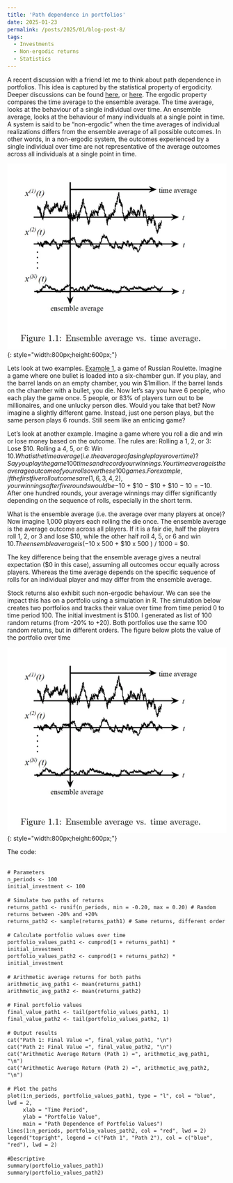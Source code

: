 ```yaml
---
title: 'Path dependence in portfolios'
date: 2025-01-23
permalink: /posts/2025/01/blog-post-8/
tags:
  - Investments
  - Non-ergodic returns
  - Statistics
---
```

A recent discussion with a friend let me to think about path dependence in portfolios. This idea is captured by the statistical property of ergodicity. Deeper discussions can be found [here](https://medium.com/@mhegdekatte/a-simple-explanation-of-ergodicity-in-finance-part-i-7b6892433645), or [here](https://www.youtube.com/watch?v=VCb2AMN87cg). 
The ergodic property compares the time average to the ensemble average. The time average, looks at the behaviour of a single individual over time. An ensemble average, looks at the behaviour of many individuals at a single point in time. A system is said to be “non-ergodic” when the time averages of individual realizations differs from the ensemble average of all possible outcomes. In other words, in a non-ergodic system, the outcomes experienced by a single individual over time are not representative of the average outcomes across all individuals at a single point in time.

![Alt text](/assets/images/blog8_fig1.PNG){: style="width:800px;height:600px;"}  

Lets look at two examples. [Example 1](https://medium.com/@mhegdekatte/a-simple-explanation-of-ergodicity-in-finance-part-i-7b6892433645), a game of Russian Roulette. Imagine a game where one bullet is loaded into a six-chamber gun. If you play, and the barrel lands on an empty chamber, you win $1million. If the barrel lands on the chamber with a bullet, you die. Now let’s say you have 6 people, who each play the game once. 5 people, or 83% of players turn out to be millionaires, and one unlucky person dies. Would you take that bet? Now imagine a slightly different game. Instead, just one person plays, but the same person plays 6 rounds. Still seem like an enticing game?

Let’s look at another example. Imagine a game where you roll a die and win or lose money based on the outcome. The rules are: Rolling a 1, 2, or 3: Lose $10. Rolling a 4, 5, or 6: Win $10. What is the time average (i.e. the average of a single player over time)?  Say you play the game 100 times and record your winnings. Your time average is the average outcome of your rolls over these 100 games. For example, if the first five roll outcomes are (1,6,3,4,2), your winnings after five rounds would be −$10 + $10 − $10 + $10 − $10 = -$10. After one hundred rounds, your average winnings may differ significantly depending on the sequence of rolls, especially in the short term.

What is the ensemble average (i.e. the average over many players at once)? Now imagine 1,000 players each rolling the die once. The ensemble average is the average outcome across all players. If it is a fair die, half the players roll 1, 2, or 3 and lose $10, while the other half roll 4, 5, or 6 and win $10. The ensemble average is (−$10 x 500 + $10 x 500 ) / 1000 = $0.

The key difference being that the ensemble average gives a neutral expectation ($0 in this case), assuming all outcomes occur equally across players. Whereas the time average depends on the specific sequence of rolls for an individual player and may differ from the ensemble average.

Stock returns also exhibit such non-ergodic behaviour. We can see the impact this has on a portfolio using a simulation in R. The simulation below creates two portfolios and tracks their value over time from time period 0 to time period 100. The initial investment is $100. I generated as list of 100 random returns (from -20% to +20). Both portfolios use the same 100 random returns, but in different orders. The figure below plots the value of the portfolio over time

![Alt text](/assets/images/blog8_fig1.png){: style="width:800px;height:600px;"}


The code:
```{r} 

# Parameters
n_periods <- 100
initial_investment <- 100

# Simulate two paths of returns
returns_path1 <- runif(n_periods, min = -0.20, max = 0.20) # Random returns between -20% and +20%
returns_path2 <- sample(returns_path1) # Same returns, different order

# Calculate portfolio values over time
portfolio_values_path1 <- cumprod(1 + returns_path1) * initial_investment
portfolio_values_path2 <- cumprod(1 + returns_path2) * initial_investment

# Arithmetic average returns for both paths
arithmetic_avg_path1 <- mean(returns_path1)
arithmetic_avg_path2 <- mean(returns_path2)

# Final portfolio values
final_value_path1 <- tail(portfolio_values_path1, 1)
final_value_path2 <- tail(portfolio_values_path2, 1)

# Output results
cat("Path 1: Final Value =", final_value_path1, "\n")
cat("Path 2: Final Value =", final_value_path2, "\n")
cat("Arithmetic Average Return (Path 1) =", arithmetic_avg_path1, "\n")
cat("Arithmetic Average Return (Path 2) =", arithmetic_avg_path2, "\n")

# Plot the paths
plot(1:n_periods, portfolio_values_path1, type = "l", col = "blue", lwd = 2, 
     xlab = "Time Period", 
     ylab = "Portfolio Value", 
     main = "Path Dependence of Portfolio Values")
lines(1:n_periods, portfolio_values_path2, col = "red", lwd = 2)
legend("topright", legend = c("Path 1", "Path 2"), col = c("blue", "red"), lwd = 2)

#Descriptive
summary(portfolio_values_path1)
summary(portfolio_values_path2)
```















